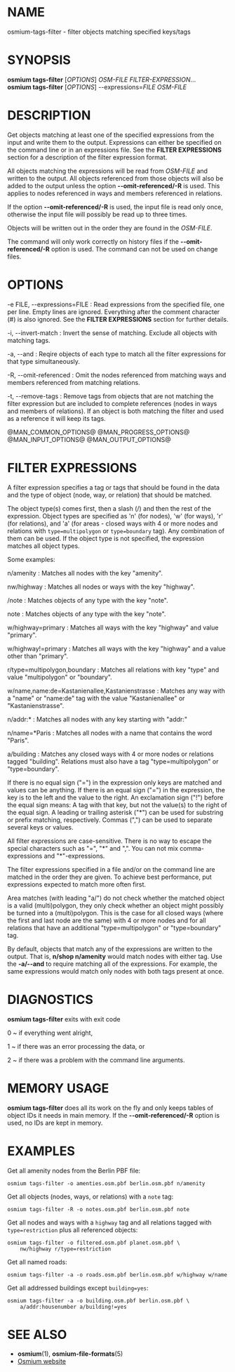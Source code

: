 
# NAME

osmium-tags-filter - filter objects matching specified keys/tags


# SYNOPSIS

**osmium tags-filter** \[*OPTIONS*\] *OSM-FILE* *FILTER-EXPRESSION*...\
**osmium tags-filter** \[*OPTIONS*\] \--expressions=*FILE* *OSM-FILE*


# DESCRIPTION

Get objects matching at least one of the specified expressions from the input
and write them to the output. Expressions can either be specified on the
command line or in an expressions file. See the **FILTER EXPRESSIONS** section
for a description of the filter expression format.

All objects matching the expressions will be read from *OSM-FILE* and written
to the output. All objects referenced from those objects will also be added
to the output unless the option **\--omit-referenced/-R** is used. This
applies to nodes referenced in ways and members referenced in relations.

If the option **\--omit-referenced/-R** is used, the input file is read
only once, otherwise the input file will possibly be read up to three times.

Objects will be written out in the order they are found in the *OSM-FILE*.

The command will only work correctly on history files if the
**\--omit-referenced/-R** option is used. The command can not be used on
change files.


# OPTIONS

-e FILE, \--expressions=FILE
:   Read expressions from the specified file, one per line. Empty lines are
    ignored. Everything after the comment character (#) is also ignored. See
    the **FILTER EXPRESSIONS** section for further details.

-i, \--invert-match
:   Invert the sense of matching. Exclude all objects with matching tags.

-a, \--and
:   Reqire objects of each type to match all the filter expressions for that
    type simultaneously.

-R, \--omit-referenced
:   Omit the nodes referenced from matching ways and members referenced from
    matching relations.

-t, \--remove-tags
:   Remove tags from objects that are not matching the filter expression but
    are included to complete references (nodes in ways and members of
    relations). If an object is both matching the filter and used as a
    reference it will keep its tags.

@MAN_COMMON_OPTIONS@
@MAN_PROGRESS_OPTIONS@
@MAN_INPUT_OPTIONS@
@MAN_OUTPUT_OPTIONS@


# FILTER EXPRESSIONS

A filter expression specifies a tag or tags that should be found in the data
and the type of object (node, way, or relation) that should be matched.

The object type(s) comes first, then a slash (/) and then the rest of the
expression. Object types are specified as 'n' (for nodes), 'w' (for ways),
'r' (for relations), and 'a' (for areas - closed ways with 4 or more nodes and
relations with `type=multipolygon` or `type=boundary` tag). Any combination of
them can be used. If the object type is not specified, the expression matches
all object types.

Some examples:

n/amenity
:   Matches all nodes with the key "amenity".

nw/highway
:   Matches all nodes or ways with the key "highway".

/note
:   Matches objects of any type with the key "note".

note
:   Matches objects of any type with the key "note".

w/highway=primary
:   Matches all ways with the key "highway" and value "primary".

w/highway!=primary
:   Matches all ways with the key "highway" and a value other than "primary".

r/type=multipolygon,boundary
:   Matches all relations with key "type" and value "multipolygon" or "boundary".

w/name,name:de=Kastanienallee,Kastanienstrasse
:   Matches any way with a "name" or "name:de" tag with the value
    "Kastanienallee" or "Kastanienstrasse".

n/addr:\*
:   Matches all nodes with any key starting with "addr:"

n/name=\*Paris
:   Matches all nodes with a name that contains the word "Paris".

a/building
:   Matches any closed ways with 4 or more nodes or relations tagged
    "building". Relations must also have a tag "type=multipolygon" or
    "type=boundary".

If there is no equal sign ("=") in the expression only keys are matched and
values can be anything. If there is an equal sign ("=") in the expression, the
key is to the left and the value to the right. An exclamation sign ("!") before
the equal sign means: A tag with that key, but not the value(s) to the right of
the equal sign. A leading or trailing asterisk ("\*") can be used for substring
or prefix matching, respectively. Commas (",") can be used to separate several
keys or values.

All filter expressions are case-sensitive. There is no way to escape the
special characters such as "=", "\*" and ",". You can not mix
comma-expressions and "\*"-expressions.

The filter expressions specified in a file and/or on the command line are
matched in the order they are given. To achieve best performance, put
expressions expected to match more often first.

Area matches (with leading "a/") do not check whether the matched object is a
valid (multi)polygon, they only check whether an object might possibly be
turned into a (multi)polygon. This is the case for all closed ways (where the
first and last node are the same) with 4 or more nodes and for all relations
that have an additional "type=multipolygon" or "type=boundary" tag.

By default, objects that match any of the expressions are written to the output.
That is, **n/shop n/amenity** would match nodes with either tag. Use the
**-a/\--and** to require matching all of the expressions. For example,
the same expressions would match only nodes with both tags present at once.


# DIAGNOSTICS

**osmium tags-filter** exits with exit code

0
  ~ if everything went alright,

1
  ~ if there was an error processing the data, or

2
  ~ if there was a problem with the command line arguments.


# MEMORY USAGE

**osmium tags-filter** does all its work on the fly and only keeps tables of
object IDs it needs in main memory. If the **\--omit-referenced/-R** option
is used, no IDs are kept in memory.


# EXAMPLES

Get all amenity nodes from the Berlin PBF file:

    osmium tags-filter -o amenties.osm.pbf berlin.osm.pbf n/amenity

Get all objects (nodes, ways, or relations) with a `note` tag:

    osmium tags-filter -R -o notes.osm.pbf berlin.osm.pbf note

Get all nodes and ways with a `highway` tag and all relations tagged with
`type=restriction` plus all referenced objects:

    osmium tags-filter -o filtered.osm.pbf planet.osm.pbf \
        nw/highway r/type=restriction

Get all named roads:

    osmium tags-filter -a -o roads.osm.pbf berlin.osm.pbf w/highway w/name

Get all addressed buildings except `building=yes`:

    osmium tags-filter -a -o building.osm.pbf berlin.osm.pbf \
        a/addr:housenumber a/building!=yes


# SEE ALSO

* **osmium**(1), **osmium-file-formats**(5)
* [Osmium website](https://osmcode.org/osmium-tool/)

